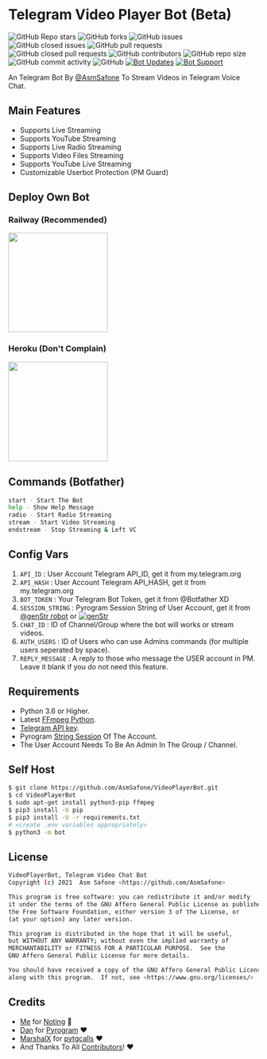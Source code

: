 # Telegram Video Player Bot (Beta)
![GitHub Repo stars](https://img.shields.io/github/stars/AsmSafone/VideoPlayerBot?color=blue&style=flat)
![GitHub forks](https://img.shields.io/github/forks/AsmSafone/VideoPlayerBot?color=green&style=flat)
![GitHub issues](https://img.shields.io/github/issues/AsmSafone/VideoPlayerBot)
![GitHub closed issues](https://img.shields.io/github/issues-closed/AsmSafone/VideoPlayerBot)
![GitHub pull requests](https://img.shields.io/github/issues-pr/AsmSafone/VideoPlayerBot)
![GitHub closed pull requests](https://img.shields.io/github/issues-pr-closed/AsmSafone/VideoPlayerBot)
![GitHub contributors](https://img.shields.io/github/contributors/AsmSafone/VideoPlayerBot?style=flat)
![GitHub repo size](https://img.shields.io/github/repo-size/AsmSafone/VideoPlayerBot?color=red)
![GitHub commit activity](https://img.shields.io/github/commit-activity/m/AsmSafone/VideoPlayerBot)
![GitHub](https://img.shields.io/github/license/AsmSafone/VideoPlayerBot)
[![Bot Updates](https://img.shields.io/badge/VideoPlayerBot-Updates%20Channel-green)](https://t.me/AsmSafone)
[![Bot Support](https://img.shields.io/badge/VideoPlayerBot-Support%20Group-blue)](https://t.me/safothebot)

An Telegram Bot By [@AsmSafone](https://t.me/AsmSafone) To Stream Videos in Telegram Voice Chat.

## Main Features

- Supports Live Streaming
- Supports YouTube Streaming
- Supports Live Radio Streaming
- Supports Video Files Streaming
- Supports YouTube Live Streaming
- Customizable Userbot Protection (PM Guard)

## Deploy Own Bot

### Railway (Recommended)
<p><a href="https://railway.app/new/template?template=https%3A%2F%2Fgithub.com%2FAsmSafone%2FVideoPlayerBot&envs=API_ID%2CAPI_HASH%2CBOT_TOKEN%2CSESSION_STRING%2CCHAT_ID%2CAUTH_USERS%2CBOT_USERNAME%2CREPLY_MESSAGE&optionalEnvs=REPLY_MESSAGE&API_IDDesc=User+Account+Telegram+API_ID+get+it+from+my.telegram.org%2Fapps&API_HASHDesc=User+Account+Telegram+API_HASH+get+it+from+my.telegram.org%2Fapps&BOT_TOKENDesc=Your+Telegram+Bot+Token%2C+get+it+from+%40Botfather+XD&SESSION_STRINGDesc=Pyrogram+Session+String+of+User+Account%2C+get+it+from+%40genStr_robot&CHAT_IDDesc=ID+of+your+Channel+or+Group+where+the+bot+will+works+or+stream+videos&AUTH_USERSDesc=ID+of+Auth+Users+who+can+use+Admin+commands+%28for+multiple+users+seperated+by+space%29&BOT_USERNAMEDesc=Your+Telegram+Bot+Username+without+%40%2C+get+it+from+%40Botfather+XD&REPLY_MESSAGEDesc=A+reply+message+to+those+who+message+the+USER+account+in+PM.+Make+it+blank+if+you+do+not+need+this+feature.&REPLY_MESSAGEDefault=Hello+Sir%2C+I%27m+a+bot+to+stream+videos+on+telegram+voice+chat%2C+not+having+time+to+chat+with+you+%F0%9F%98%82%21&referralCode=SAFONE"><img src="https://img.shields.io/badge/Deploy%20To%20Railway-blueviolet?style=for-the-badge&logo=railway" width="200""/></a></p>

### Heroku (Don't Complain)
<p><a href="https://heroku.com/deploy?template=https://github.com/AsmSafone/VideoPlayerBot"><img src="https://img.shields.io/badge/Deploy%20To%20Heroku-blueviolet?style=for-the-badge&logo=heroku" width="200""/></a></p>

## Commands (Botfather)
```sh
start - Start The Bot
help - Show Help Message
radio - Start Radio Streaming
stream - Start Video Streaming
endstream - Stop Streaming & Left VC
```

## Config Vars
1. `API_ID` : User Account Telegram API_ID, get it from my.telegram.org
2. `API_HASH` : User Account Telegram API_HASH, get it from my.telegram.org
3. `BOT_TOKEN` : Your Telegram Bot Token, get it from @Botfather XD
4. `SESSION_STRING` : Pyrogram Session String of User Account, get it from [@genStr robot](http://t.me/genStr_robot) or [![genStr](https://img.shields.io/badge/repl.it-genStr-yellowgreen)](https://repl.it/@AsmSafone/genStr)
5. `CHAT_ID` : ID of Channel/Group where the bot will works or stream videos.
6. `AUTH_USERS` : ID of Users who can use Admins commands (for multiple users seperated by space).
7. `REPLY_MESSAGE` : A reply to those who message the USER account in PM. Leave it blank if you do not need this feature.

## Requirements
- Python 3.6 or Higher.
- Latest [FFmpeg Python](https://www.ffmpeg.org/).
- [Telegram API key](https://docs.pyrogram.org/intro/quickstart#enjoy-the-api).
- Pyrogram [String Session](http://t.me/genStr_robot) Of The Account.
- The User Account Needs To Be An Admin In The Group / Channel.

## Self Host
```sh
$ git clone https://github.com/AsmSafone/VideoPlayerBot.git
$ cd VideoPlayerBot
$ sudo apt-get install python3-pip ffmpeg
$ pip3 install -U pip
$ pip3 install -U -r requirements.txt
# <create .env variables appropriately>
$ python3 -m bot
```


## License
```sh
VideoPlayerBot, Telegram Video Chat Bot
Copyright (c) 2021  Asm Safone <https://github.com/AsmSafone>

This program is free software: you can redistribute it and/or modify
it under the terms of the GNU Affero General Public License as published by
the Free Software Foundation, either version 3 of the License, or
(at your option) any later version.

This program is distributed in the hope that it will be useful,
but WITHOUT ANY WARRANTY; without even the implied warranty of
MERCHANTABILITY or FITNESS FOR A PARTICULAR PURPOSE.  See the
GNU Affero General Public License for more details.

You should have received a copy of the GNU Affero General Public License
along with this program.  If not, see <https://www.gnu.org/licenses/>
```

## Credits

- [Me](https://github.com/AsmSafone) for [Noting](https://github.com/AsmSafone/VideoPlayerBot) 😬
- [Dan](https://github.com/delivrance) for [Pyrogram](https://github.com/pyrogram/pyrogram) ❤️
- [MarshalX](https://github.com/MarshalX) for [pytgcalls](https://github.com/MarshalX/tgcalls) ❤️
- And Thanks To All [Contributors](https://github.com/AsmSafone/VideoPlayerBot/graphs/contributors)! ❤️
